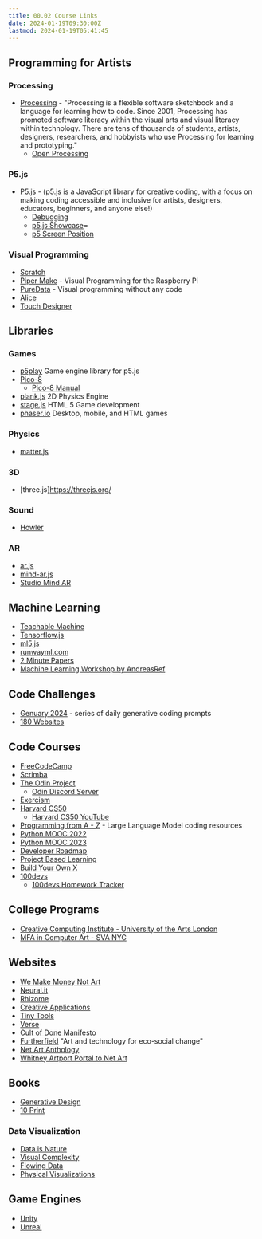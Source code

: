 ```yaml
---
title: 00.02 Course Links
date: 2024-01-19T09:30:00Z
lastmod: 2024-01-19T05:41:45
---
```


## Programming for Artists

### Processing

- [Processing](https://processing.org/) - "Processing is a flexible software sketchbook and a language for learning how to code. Since 2001, Processing has promoted software literacy within the visual arts and visual literacy within technology. There are tens of thousands of students, artists, designers, researchers, and hobbyists who use Processing for learning and prototyping."
  - [Open Processing](https://openprocessing.org/)

### P5.js

- [P5.js](https://p5js.org/) - (p5.js is a JavaScript library for creative coding, with a focus on making coding accessible and inclusive for artists, designers, educators, beginners, and anyone else!)
  - [Debugging](https://p5js.org/learn/debugging.html)
  - [p5.js Showcase](https://showcase.p5js.org/#/2022-All)=
  - [p5 Screen Position](https://github.com/bohnacker/p5js-screenPosition)

### Visual Programming

- [Scratch](https://scratch.mit.edu/)
- [Piper Make](https://make.playpiper.com/) - Visual Programming for the Raspberry Pi
- [PureData](https://puredata.info/) - Visual programming without any code
- [Alice](http://www.alice.org/)
- [Touch Designer](https://derivative.ca/)

## Libraries

### Games

- [p5play](https://p5play.org/index.html) Game engine library for p5.js
- [Pico-8](https://www.lexaloffle.com/pico-8.php)
  - [Pico-8 Manual](https://www.lexaloffle.com/dl/docs/pico-8_manual.html)
- [plank.js](https://piqnt.com/planck.js) 2D Physics Engine
- [stage.js](https://piqnt.com/stage.js) HTML 5 Game development
- [phaser.io](https://phaser.io/) Desktop, mobile, and HTML games

### Physics

- [matter.js](https://brm.io/matter-js/)

### 3D

- [three.js]https://threejs.org/

### Sound

- [Howler](https://howlerjs.com/)

### AR

- [ar.js](https://github.com/AR-js-org/AR.js)
- [mind-ar.js](https://github.com/hiukim/mind-ar-js)
- [Studio Mind AR](https://studio.mindar.org/)

## Machine Learning

- [Teachable Machine](https://teachablemachine.withgoogle.com/)
- [Tensorflow.js](https://www.tensorflow.org/js/)
- [ml5.js](https://ml5js.org/)
- [runwayml.com](https://runwayml.com/)
- [2 Minute Papers](https://www.youtube.com/channel/UCbfYPyITQ-7l4upoX8nvctg)
- [Machine Learning Workshop by AndreasRef](https://andreasref.github.io/ml/)

## Code Challenges

- [Genuary 2024](https://genuary.art/) - series of daily generative coding prompts
- [180 Websites](https://jenniferdewalt.com/)

## Code Courses

- [FreeCodeCamp](https://www.freecodecamp.org/)
- [Scrimba](https://scrimba.com/)
- [The Odin Project](https://www.theodinproject.com/)
  - [Odin Discord Server](https://discord.com/invite/fbFCkYabZB)
- [Exercism](https://exercism.org/)
- [Harvard CS50](https://cs50.harvard.edu/x/2022/)
  - [Harvard CS50 YouTube](https://www.youtube.com/watch?v=8mAITcNt710)
- [Programming from A - Z](https://github.com/Programming-from-A-to-Z/A2Z-F23/tree/main/07-transformers) - Large Language Model coding resources
- [Python MOOC 2022](https://programming-22.mooc.fi/)
- [Python MOOC 2023](https://programming-23.mooc.fi/)
- [Developer Roadmap](https://roadmap.sh/)
- [Project Based Learning](https://github.com/practical-tutorials/project-based-learning)
- [Build Your Own X](https://github.com/codecrafters-io/build-your-own-x)
- [100devs](https://100devs.org/about/)
  - [100devs Homework Tracker](https://labrocadabro.github.io/100devs-hw-tracker/)

## College Programs

- [Creative Computing Institute - University of the Arts London](https://www.arts.ac.uk/creative-computing-institute)
- [MFA in Computer Art - SVA NYC](https://sva.edu/academics/graduate/mfa-computer-arts)

## Websites

- [We Make Money Not Art](https://we-make-money-not-art.com/)
- [Neural.it](https://neural.it/)
- [Rhizome](https://rhizome.org/)
- [Creative Applications](https://www.creativeapplications.net/)
- [Tiny Tools](https://tinytools.directory/)
- [Verse](https://verse.works/)
- [Cult of Done Manifesto](https://medium.com/@bre/the-cult-of-done-manifesto-724ca1c2ff13)
- [Furtherfield](https://www.furtherfield.org/) "Art and technology for eco-social change"
- [Net Art Anthology](https://anthology.rhizome.org/)
- [Whitney Artport Portal to Net Art](https://artport.whitney.org/v2/gatepages/index.shtml)

## Books

- [Generative Design](http://www.generative-gestaltung.de/2/)
- [10 Print](https://10print.org/)

### Data Visualization

- [Data is Nature](https://www.dataisnature.com/)
- [Visual Complexity](http://www.visualcomplexity.com/vc/)
- [Flowing Data](https://flowingdata.com/)
- [Physical Visualizations](http://dataphys.org/list/)

## Game Engines

- [Unity](https://unity.com/)
- [Unreal](https://www.unrealengine.com/en-US/)
